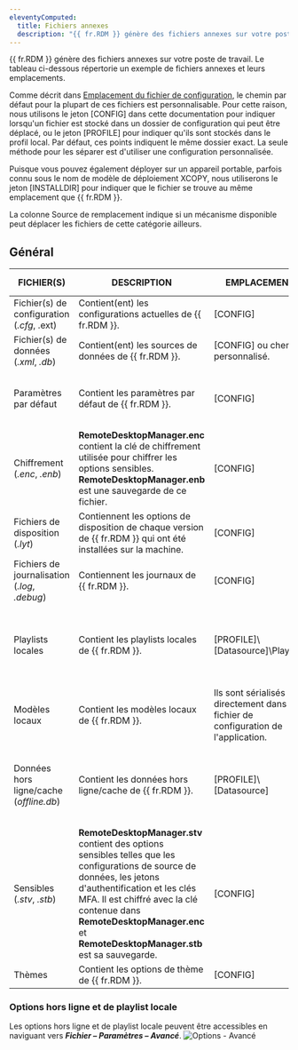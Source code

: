 ```yaml
---
eleventyComputed:
  title: Fichiers annexes
  description: "{{ fr.RDM }} génère des fichiers annexes sur votre poste de travail. Le tableau ci-dessous répertorie un exemple de fichiers annexes et leurs emplacements."
---
```

{{ fr.RDM }} génère des fichiers annexes sur votre poste de travail. Le tableau ci-dessous répertorie un exemple de fichiers annexes et leurs emplacements.

Comme décrit dans [Emplacement du fichier de configuration](/rdm/windows/installation/client/configuration-file-location/), le chemin par défaut pour la plupart de ces fichiers est personnalisable. Pour cette raison, nous utilisons le jeton [CONFIG] dans cette documentation pour indiquer lorsqu'un fichier est stocké dans un dossier de configuration qui peut être déplacé, ou le jeton [PROFILE] pour indiquer qu'ils sont stockés dans le profil local. Par défaut, ces points indiquent le même dossier exact. La seule méthode pour les séparer est d'utiliser une configuration personnalisée.

Puisque vous pouvez également déployer sur un appareil portable, parfois connu sous le nom de modèle de déploiement XCOPY, nous utiliserons le jeton [INSTALLDIR] pour indiquer que le fichier se trouve au même emplacement que {{ fr.RDM }}.

La colonne Source de remplacement indique si un mécanisme disponible peut déplacer les fichiers de cette catégorie ailleurs.

## Général

| FICHIER(S)                              | DESCRIPTION      |  EMPLACEMENT                       | SOURCE DE REMPLACEMENT                  |
|--------------------------------------|------------------|---------------------------------|----------------------------------|
| Fichier(s) de configuration (*.cfg*, .ext) | Contient(ent) les configurations actuelles de {{ fr.RDM }}. |  [CONFIG]                           | Aucun                             |
| Fichier(s) de données (*.xml*, *.db*)         | Contient(ent) les sources de données de {{ fr.RDM }}.   | [CONFIG] ou chemin personnalisé.           | Aucun                             |
| Paramètres par défaut                     | Contient les paramètres par défaut de {{ fr.RDM }}. | [CONFIG]                           | Paramètres de source de données (Paramètres système) |
| Chiffrement (*.enc*, *.enb*)          | **RemoteDesktopManager.enc** contient la clé de chiffrement utilisée pour chiffrer les options sensibles. **RemoteDesktopManager.enb** est une sauvegarde de ce fichier. | [CONFIG]                           | Aucun                             |
| Fichiers de disposition (*.lyt*)                | Contiennent les options de disposition de chaque version de {{ fr.RDM }} qui ont été installées sur la machine. | [CONFIG]                           | Aucun                             |
| Fichiers de journalisation (*.log*, *.debug*)         | Contiennent les journaux de {{ fr.RDM }}. | [CONFIG]                           | Aucun                             |
| Playlists locales                     | Contient les playlists locales de {{ fr.RDM }}. | [PROFILE]\\[Datasource]\\Playlists | Utiliser le répertoire d'application pour la playlist locale utilisera à la place [INSTALLDIR] |
| Modèles locaux                      | Contient les modèles locaux de {{ fr.RDM }}. | Ils sont sérialisés directement dans le fichier de configuration de l'application. | Aucun |
| Données hors ligne/cache (*offline.db*)    | Contient les données hors ligne/cache de {{ fr.RDM }}. | [PROFILE]\\[Datasource]            | Utiliser le répertoire d'application pour le cache en ligne utilisera à la place [INSTALLDIR] |
| Sensibles (*.stv*, *.stb*)           | **RemoteDesktopManager.stv** contient des options sensibles telles que les configurations de source de données, les jetons d'authentification et les clés MFA. Il est chiffré avec la clé contenue dans **RemoteDesktopManager.enc** et **RemoteDesktopManager.stb** est sa sauvegarde. | [CONFIG]                           | Aucun                             |
| Thèmes                               | Contient les options de thème de {{ fr.RDM }}. | [CONFIG]                           | Aucun                             |


### Options hors ligne et de playlist locale

Les options hors ligne et de playlist locale peuvent être accessibles en naviguant vers ***Fichier – Paramètres – Avancé***.
![Options - Avancé](https://cdnweb.devolutions.net/docs/docs_en_rdm_windows_clip11275.png)